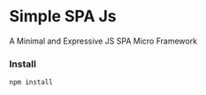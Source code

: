 # **Simple SPA Js**

A Minimal and Expressive JS SPA Micro Framework

### **Install**

```bash
npm install
```
